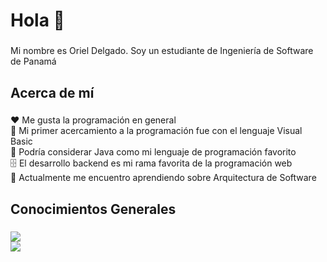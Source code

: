 <h1 align="left">Hola 👋</h1>

###

<p align="left">Mi nombre es Oriel Delgado. Soy un estudiante de Ingeniería de Software de Panamá</p>

###

<h2 align="left">Acerca de mí</h2>

###

<p align="left">
  ❤️ Me gusta la programación en general
  <br>🍃 Mi primer acercamiento a la programación fue con el lenguaje Visual Basic
  <br>🦾 Podría considerar Java como mi lenguaje de programación favorito
  <br>🗄 El desarrollo backend es mi rama favorita de la programación web
  <br>👀 Actualmente me encuentro aprendiendo sobre Arquitectura de Software
</p>

###

<h2 align="left">Conocimientos Generales</h2>

###

<div align="left">
  <img src="https://skillicons.dev/icons?i=javascript,html,css,java,python,cpp" />
  <br>
  <img src="https://skillicons.dev/icons?i=spring,angular,git,postgres,mongo,idea" />
</div>

###

